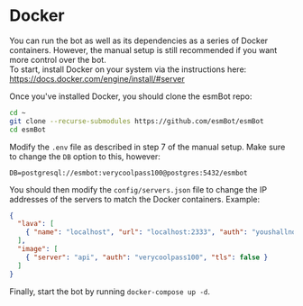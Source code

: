 # Docker
You can run the bot as well as its dependencies as a series of Docker containers. However, the manual setup is still recommended if you want more control over the bot.  
To start, install Docker on your system via the instructions here: https://docs.docker.com/engine/install/#server

Once you've installed Docker, you should clone the esmBot repo:
```sh
cd ~
git clone --recurse-submodules https://github.com/esmBot/esmBot
cd esmBot
```
Modify the `.env` file as described in step 7 of the manual setup. Make sure to change the `DB` option to this, however:
```
DB=postgresql://esmbot:verycoolpass100@postgres:5432/esmbot
```
You should then modify the `config/servers.json` file to change the IP addresses of the servers to match the Docker containers. Example:
```json
{
  "lava": [
    { "name": "localhost", "url": "localhost:2333", "auth": "youshallnotpass", "local": true }
  ],
  "image": [
    { "server": "api", "auth": "verycoolpass100", "tls": false }
  ]
}
```
Finally, start the bot by running `docker-compose up -d`.